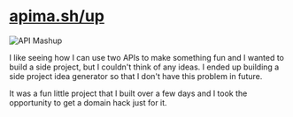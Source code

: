 # [apima.sh/up](https://www.apima.sh/up)

![API Mashup](/images/work/apimashup.png)

I like seeing how I can use two APIs to make something fun and I wanted to build a side project, but I couldn't think of any ideas. I ended up building a side project idea generator so that I don't have this problem in future.

It was a fun little project that I built over a few days and I took the opportunity to get a domain hack just for it.
